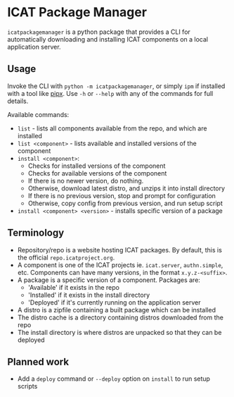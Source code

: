 # ICAT Package Manager

`icatpackagemanager` is a python package that provides a CLI for automatically downloading and installing ICAT components on a local application server.

## Usage

Invoke the CLI with `python -m icatpackagemanager`, or simply `ipm` if installed with a tool like [pipx](https://github.com/pypa/pipx). Use `-h` or `--help` with any of the commands for full details.

Available commands:

 - `list` - lists all components available from the repo, and which are installed
 - `list <component>` - lists available and installed versions of the component
 - `install <component>`:
   - Checks for installed versions of the component
   - Checks for available versions of the component
   - If there is no newer version, do nothing.
   - Otherwise, download latest distro, and unzips it into install directory
   - If there is no previous version, stop and prompt for configuration
   - Otherwise, copy config from previous version, and run setup script
 - `install <component> <version>` - installs specific version of a package

## Terminology

 - Repository/repo is a website hosting ICAT packages. By default, this is the official `repo.icatproject.org`.
 - A component is one of the ICAT projects ie. `icat.server`, `authn.simple`, etc. Components can have many versions, in the format `x.y.z-<suffix>`.
 - A package is a specific version of a component. Packages are:
   - 'Available' if it exists in the repo
   - 'Installed' if it exists in the install directory
   - 'Deployed' if it's currently running on the application server
 - A distro is a zipfile containing a built package which can be installed
 - The distro cache is a directory containing distros downloaded from the repo
 - The install directory is where distros are unpacked so that they can be deployed

## Planned work

 - Add a `deploy` command or `--deploy` option on `install` to run setup scripts
